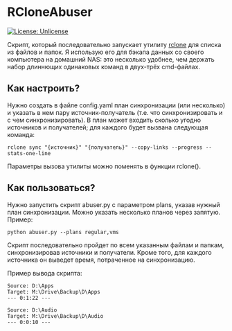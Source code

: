 # RCloneAbuser

[![License: Unlicense](https://img.shields.io/badge/license-Unlicense-blue.svg)](http://unlicense.org/)

Скрипт, который последовательно запускает утилиту [rclone](https://rclone.org) для списка из файлов и папок. Я использую его для бэкапа данных со своего компьютера на домашний NAS: это несколько удобнее, чем держать набор длиннющих одинаковых команд в двух-трёх cmd-файлах.

## Как настроить?

Нужно создать в файле config.yaml план синхронизации (или несколько) и указать в нем пару источник-получатель (т.е. что синхронизировать и с чем синхронизировать). В план может входить сколько угодно источников и получателей; для каждого будет вызвана следующая команда:

```
rclone sync "{источник}" "{получатель}" --copy-links --progress --stats-one-line
```

Параметры вызова утилиты можно поменять в функции rclone().

## Как пользоваться?

Нужно запустить скрипт abuser.py с параметром plans, указав нужный план синхронизации. Можно указать несколько планов через запятую. Пример:

```
python abuser.py --plans regular,vms
```

Скрипт последовательно пройдет по всем указанным файлам и папкам, синхронизировав источники и получатели. Кроме того, для каждого источника он выведет время, потраченное на синхронизацию.

Пример вывода скрипта:

```
Source: D:\Apps
Target: M:\Drive\Backup\D\Apps
--- 0:1:22 ---

Source: D:\Audio
Target: M:\Drive\Backup\D\Audio
--- 0:0:10 ---
```
